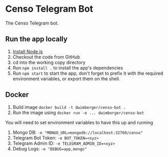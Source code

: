 # Censo Telegram Bot

The Censo Telegram bot.

## Run the app locally

1. [Install Node.js][]
2. Checkout the code from GitHub
3. cd into the working copy directory
4. Run `npm install .` to install the app's dependencies
5. Run `npm start` to start the app, don't forget to prefix it with the required
environment variables, or export them on the shell.

[Install Node.js]: https://nodejs.org/en/download/

## Docker

1. Build image `docker build -t dwimberger/censo-bot .`
2. Run the image using  `docker run -e ... dwimberger/censo-bot`

You will need to set environment variables to have this up and running
1. Mongo DB: `-e "MONGO_URL=mongodb://localhost:32769/censo"`
2. Telegram Bot Token: `-e BOT_TOKEN=<xyz>`
3. Telegram Admin ID: `-e TELEGRAM_ADMIN_ID=<xyz>`
4. Debug Logs: `-e "DEBUG=app,mongo"`
